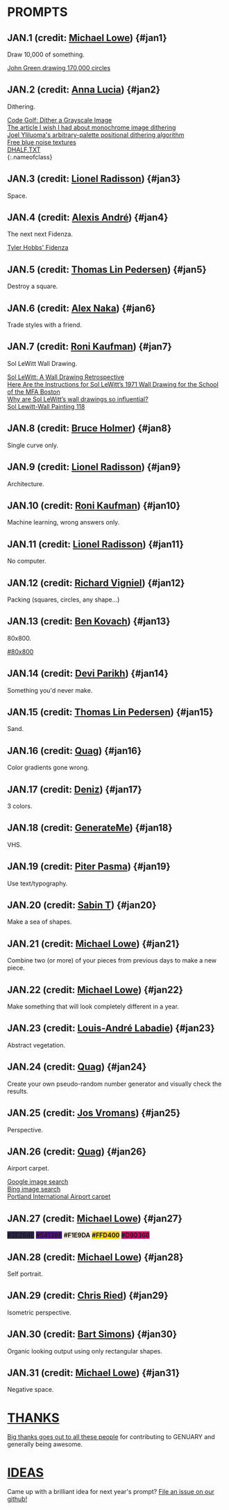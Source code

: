 # PROMPTS

## JAN.1 <span class="credit">(credit: [Michael Lowe](https://twitter.com/mrjlowe))</span> {#jan1}

Draw 10,000 of something.

[John Green drawing 170,000 circles](https://www.youtube.com/watch?v=ILMEVnVD8m8)  

## JAN.2 <span class="credit">(credit: [Anna Lucia](https://twitter.com/annaluciacodes))</span> {#jan2}

Dithering.

[Code Golf: Dither a Grayscale Image](https://codegolf.stackexchange.com/questions/26554/dither-a-grayscale-image)  
[The article I wish I had about monochrome image dithering](https://surma.dev/things/ditherpunk/)  
[Joel Yliluoma's arbitrary-palette positional dithering algorithm](https://bisqwit.iki.fi/story/howto/dither/jy/)  
[Free blue noise textures](http://momentsingraphics.de/BlueNoise.html)  
[DHALF.TXT](http://web.archive.org/web/20190316064436/http://www.efg2.com/Lab/Library/ImageProcessing/DHALF.TXT)  
{:.nameofclass}

## JAN.3 <span class="credit">(credit: [Lionel Radisson](https://twitter.com/makIO135/))</span> {#jan3}

Space.

## JAN.4 <span class="credit">(credit: [Alexis André](https://twitter.com/macTuitui))</span> {#jan4}

The next next Fidenza.

[Tyler Hobbs' Fidenza](https://tylerxhobbs.com/fidenza)  

## JAN.5 <span class="credit">(credit: [Thomas Lin Pedersen](https://twitter.com/thomasp85))</span> {#jan5}

Destroy a square.

## JAN.6 <span class="credit">(credit: [Alex Naka](https://www.instagram.com/bb_bygones))</span> {#jan6}

Trade styles with a friend.

## JAN.7 <span class="credit">(credit: [Roni Kaufman](https://twitter.com/KaufmanRoni))</span> {#jan7}

Sol LeWitt Wall Drawing.

[Sol LeWitt: A Wall Drawing Retrospective](https://massmoca.org/sol-lewitt/)  
[Here Are the Instructions for Sol LeWitt’s 1971 Wall Drawing for the School of the MFA Boston](https://observer.com/2012/10/here-are-the-instructions-for-sol-lewitts-1971-wall-drawing-for-the-school-of-the-mfa-boston/)  
[Why are Sol LeWitt’s wall drawings so influential?](https://publicdelivery.org/sol-lewitt-wall-drawings/)  
[Sol Lewitt-Wall Painting 118](https://illmindofryza1.wordpress.com/2016/08/17/sol-lewitt-wall-painting-118/)  

## JAN.8 <span class="credit">(credit: [Bruce Holmer](https://twitter.com/bruceHolmer))</span> {#jan8}

Single curve only.

## JAN.9 <span class="credit">(credit: [Lionel Radisson](https://twitter.com/makIO135/))</span> {#jan9}

Architecture.

## JAN.10 <span class="credit">(credit: [Roni Kaufman](https://twitter.com/KaufmanRoni))</span> {#jan10}

Machine learning, wrong answers only.

## JAN.11 <span class="credit">(credit: [Lionel Radisson](https://twitter.com/makIO135/))</span> {#jan11}

No computer.

## JAN.12 <span class="credit">(credit: [Richard Vigniel](https://twitter.com/rvig_art))</span> {#jan12}

Packing (squares, circles, any shape…)

## JAN.13 <span class="credit">(credit: [Ben Kovach](https://twitter.com/bendotk))</span> {#jan13}

80x800.

[#80x800](https://twitter.com/hashtag/800x80)  

## JAN.14 <span class="credit">(credit: [Devi Parikh](https://twitter.com/deviparikh))</span> {#jan14}

Something you'd never make.

## JAN.15 <span class="credit">(credit: [Thomas Lin Pedersen](https://twitter.com/thomasp85))</span> {#jan15}

Sand.

## JAN.16 <span class="credit">(credit: [Quag](https://www.instagram.com/quagnz))</span> {#jan16}

Color gradients gone wrong.

## JAN.17 <span class="credit">(credit: [Deniz](https://twitter.com/ojelibalon))</span> {#jan17}

3 colors.

## JAN.18 <span class="credit">(credit: [GenerateMe](https://twitter.com/generateme_blog))</span> {#jan18}

VHS.

## JAN.19 <span class="credit">(credit: [Piter Pasma](https://twitter.com/piterpasma))</span> {#jan19}

Use text/typography.

## JAN.20 <span class="credit">(credit: [Sabin T](https://twitter.com/artbysabin))</span> {#jan20}

Make a sea of shapes.

## JAN.21 <span class="credit">(credit: [Michael Lowe](https://twitter.com/mrjlowe))</span> {#jan21}

Combine two (or more) of your pieces from previous days to make a new piece.

## JAN.22 <span class="credit">(credit: [Michael Lowe](https://twitter.com/mrjlowe))</span> {#jan22}

Make something that will look completely different in a year.

## JAN.23 <span class="credit">(credit: [Louis-André Labadie](https://twitter.com/lalabadie))</span> {#jan23}

Abstract vegetation.

## JAN.24 <span class="credit">(credit: [Quag](https://www.instagram.com/quagnz))</span> {#jan24}

Create your own pseudo-random number generator and visually check the results.

## JAN.25 <span class="credit">(credit: [Jos Vromans](https://twitter.com/josVromans))</span> {#jan25}

Perspective.

## JAN.26 <span class="credit">(credit: [Quag](https://www.instagram.com/quagnz))</span> {#jan26}

Airport carpet.

[Google image search](https://www.google.com/search?q=airport+carpet&tbm=isch)  
[Bing image search](https://www.bing.com/images/search?q=airport+carpet)  
[Portland International Airport carpet](https://en.wikipedia.org/wiki/Portland_International_Airport_carpet)  

## JAN.27 <span class="credit">(credit: [Michael Lowe](https://twitter.com/mrjlowe))</span> {#jan27}

<b style="background-color: #2E294E">#2E294E</b>
<b style="background-color: #541388">#541388</b>
<b style="background-color: #F1E9DA; color:#161616">#F1E9DA</b>
<b style="background-color: #FFD400">#FFD400</b>
<b style="background-color: #D90368">#D90368</b>

## JAN.28 <span class="credit">(credit: [Michael Lowe](https://twitter.com/mrjlowe))</span> {#jan28}

Self portrait.

## JAN.29 <span class="credit">(credit: [Chris Ried](https://www.twitter.com/generativecoll))</span> {#jan29}

Isometric perspective.

## JAN.30 <span class="credit">(credit: [Bart Simons](https://twitter.com/Unordered__list))</span> {#jan30}

Organic looking output using only rectangular shapes.

## JAN.31 <span class="credit">(credit: [Michael Lowe](https://twitter.com/mrjlowe))</span> {#jan31}

Negative space.

# [THANKS](thanks)

[Big thanks goes out to all these people](thanks) for contributing to GENUARY and generally being awesome.

# [IDEAS](https://github.com/genuary2022/genuary2022.github.io/issues/3)

Came up with a brilliant idea for next year's prompt? [File an issue on our github!](https://github.com/genuary2022/genuary2022.github.io/issues/3)

<script>
    function setHighlight () {
        const now = new Date();
        // The if statement makes sure we only highlight days in January 2022
        if (now.getFullYear() !== 2022 || now.getMonth() !== 0) return;
        const hash = "#jan" + now.getDate();
        if (!document.location.hash) document.location = hash;
        document.querySelector(hash).classList.add("today");
    }

    // Make sure we aren't trying to do this before
    // the browser has loaded the whole page
    addEventListener('load', setHighlight);
</script>
